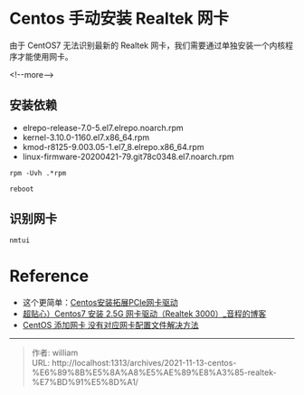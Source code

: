 # Centos 手动安装 Realtek 网卡


由于 CentOS7 无法识别最新的 Realtek 网卡，我们需要通过单独安装一个内核程序才能使用网卡。

&lt;!--more--&gt;

## 安装依赖

- elrepo-release-7.0-5.el7.elrepo.noarch.rpm
- kernel-3.10.0-1160.el7.x86_64.rpm
- kmod-r8125-9.003.05-1.el7_8.elrepo.x86_64.rpm
- linux-firmware-20200421-79.git78c0348.el7.noarch.rpm

```
rpm -Uvh .*rpm

reboot
```

## 识别网卡

```
nmtui
```

# Reference
- 这个更简单：[Centos安装拓展PCIe网卡驱动](https://alanfanh.github.io/2020/05/24/Centos%E5%AE%89%E8%A3%85pcie%E7%BD%91%E5%8D%A1%E9%A9%B1%E5%8A%A8/)
- [超贴心）Centos7 安装 2.5G 网卡驱动（Realtek 3000）_音程的博客](https://blog.csdn.net/qq_43391414/article/details/120602456)
- [CentOS 添加网卡 没有对应网卡配置文件解决方法](https://www.cnblogs.com/wdyjt/p/14159155.html)


---

> 作者: william  
> URL: http://localhost:1313/archives/2021-11-13-centos-%E6%89%8B%E5%8A%A8%E5%AE%89%E8%A3%85-realtek-%E7%BD%91%E5%8D%A1/  


